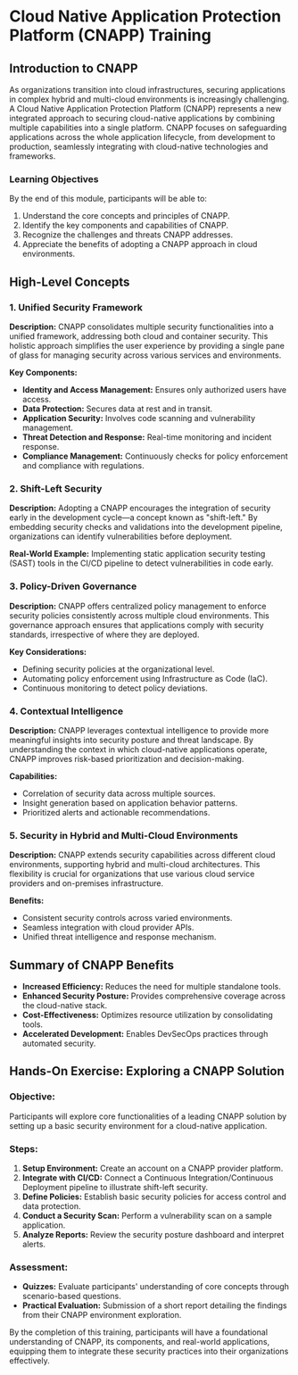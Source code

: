 # Cloud Native Application Protection Platform (CNAPP) Training

## Introduction to CNAPP

As organizations transition into cloud infrastructures, securing applications in complex hybrid and multi-cloud environments is increasingly challenging. A Cloud Native Application Protection Platform (CNAPP) represents a new integrated approach to securing cloud-native applications by combining multiple capabilities into a single platform. CNAPP focuses on safeguarding applications across the whole application lifecycle, from development to production, seamlessly integrating with cloud-native technologies and frameworks.

### Learning Objectives

By the end of this module, participants will be able to:
1. Understand the core concepts and principles of CNAPP.
2. Identify the key components and capabilities of CNAPP.
3. Recognize the challenges and threats CNAPP addresses.
4. Appreciate the benefits of adopting a CNAPP approach in cloud environments.

## High-Level Concepts

### 1. Unified Security Framework

**Description:**
CNAPP consolidates multiple security functionalities into a unified framework, addressing both cloud and container security. This holistic approach simplifies the user experience by providing a single pane of glass for managing security across various services and environments.

**Key Components:**
- **Identity and Access Management:** Ensures only authorized users have access.
- **Data Protection:** Secures data at rest and in transit.
- **Application Security:** Involves code scanning and vulnerability management.
- **Threat Detection and Response:** Real-time monitoring and incident response.
- **Compliance Management:** Continuously checks for policy enforcement and compliance with regulations.

### 2. Shift-Left Security

**Description:**
Adopting a CNAPP encourages the integration of security early in the development cycle—a concept known as "shift-left." By embedding security checks and validations into the development pipeline, organizations can identify vulnerabilities before deployment.

**Real-World Example:**
Implementing static application security testing (SAST) tools in the CI/CD pipeline to detect vulnerabilities in code early.

### 3. Policy-Driven Governance

**Description:**
CNAPP offers centralized policy management to enforce security policies consistently across multiple cloud environments. This governance approach ensures that applications comply with security standards, irrespective of where they are deployed.

**Key Considerations:**
- Defining security policies at the organizational level.
- Automating policy enforcement using Infrastructure as Code (IaC).
- Continuous monitoring to detect policy deviations.

### 4. Contextual Intelligence

**Description:**
CNAPP leverages contextual intelligence to provide more meaningful insights into security posture and threat landscape. By understanding the context in which cloud-native applications operate, CNAPP improves risk-based prioritization and decision-making.

**Capabilities:**
- Correlation of security data across multiple sources.
- Insight generation based on application behavior patterns.
- Prioritized alerts and actionable recommendations.

### 5. Security in Hybrid and Multi-Cloud Environments

**Description:**
CNAPP extends security capabilities across different cloud environments, supporting hybrid and multi-cloud architectures. This flexibility is crucial for organizations that use various cloud service providers and on-premises infrastructure.

**Benefits:**
- Consistent security controls across varied environments.
- Seamless integration with cloud provider APIs.
- Unified threat intelligence and response mechanism.

## Summary of CNAPP Benefits

- **Increased Efficiency:** Reduces the need for multiple standalone tools.
- **Enhanced Security Posture:** Provides comprehensive coverage across the cloud-native stack.
- **Cost-Effectiveness:** Optimizes resource utilization by consolidating tools.
- **Accelerated Development:** Enables DevSecOps practices through automated security.

## Hands-On Exercise: Exploring a CNAPP Solution

### Objective:
Participants will explore core functionalities of a leading CNAPP solution by setting up a basic security environment for a cloud-native application.

### Steps:
1. **Setup Environment:** Create an account on a CNAPP provider platform.
2. **Integrate with CI/CD:** Connect a Continuous Integration/Continuous Deployment pipeline to illustrate shift-left security.
3. **Define Policies:** Establish basic security policies for access control and data protection.
4. **Conduct a Security Scan:** Perform a vulnerability scan on a sample application.
5. **Analyze Reports:** Review the security posture dashboard and interpret alerts.

### Assessment:
- **Quizzes:** Evaluate participants' understanding of core concepts through scenario-based questions.
- **Practical Evaluation:** Submission of a short report detailing the findings from their CNAPP environment exploration.

By the completion of this training, participants will have a foundational understanding of CNAPP, its components, and real-world applications, equipping them to integrate these security practices into their organizations effectively.